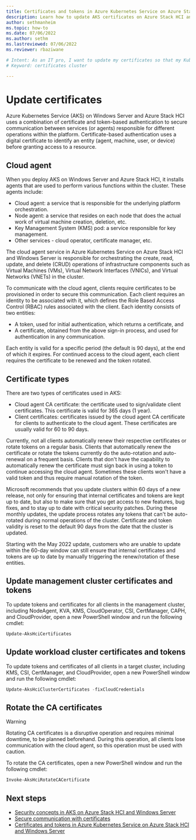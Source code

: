 ```yaml
---
title: Certificates and tokens in Azure Kubernetes Service on Azure Stack HCI and Windows Server
description: Learn how to update AKS certificates on Azure Stack HCI and Windows Server
author: sethmanheim
ms.topic: how-to
ms.date: 07/06/2022
ms.author: sethm 
ms.lastreviewed: 07/06/2022
ms.reviewer: rbaziwane

# Intent: As an IT pro, I want to update my certificates so that my Kubernetes cluster continues to operate.
# Keyword: certificates cluster 

---
```


# Update certificates

Azure Kubernetes Service (AKS) on Windows Server and Azure Stack HCI uses a combination of certificate and token-based authentication to secure communication between services (or agents) responsible for different operations within the platform. Certificate-based authentication uses a digital certificate to identify an entity (agent, machine, user, or device) before granting access to a resource.

## Cloud agent

When you deploy AKS on Windows Server and Azure Stack HCI, it installs agents that are used to perform various functions within the cluster. These agents include:

- Cloud agent: a service that is responsible for the underlying platform orchestration.
- Node agent: a service that resides on each node that does the actual work of virtual machine creation, deletion, etc.
- Key Management System (KMS) pod: a service responsible for key management.
- Other services - cloud operator, certificate manager, etc.

The cloud agent service in Azure Kubernetes Service on Azure Stack HCI and Windows Server is responsible for orchestrating the create, read, update, and delete (CRUD) operations of infrastructure components such as Virtual Machines (VMs), Virtual Network Interfaces (VNICs), and Virtual Networks (VNETs) in the cluster.

To communicate with the cloud agent, clients require certificates to be provisioned in order to secure this communication. Each client requires an identity to be associated with it, which defines the Role Based Access Control (RBAC) rules associated with the client. Each identity consists of two entities:

- A token, used for initial authentication, which returns a certificate, and
- A certificate, obtained from the above sign-in process, and used for authentication in any communication.

Each entity is valid for a specific period (the default is 90 days), at the end of which it expires. For continued access to the cloud agent, each client requires the certificate to be renewed and the token rotated.

## Certificate types

There are two types of certificates used in AKS:

- Cloud agent CA certificate: the certificate used to sign/validate client certificates. This certificate is valid for 365 days (1 year).
- Client certificates: certificates issued by the cloud agent CA certificate for clients to authenticate to the cloud agent. These certificates are usually valid for 60 to 90 days.

Currently, not all clients automatically renew their respective certificates or rotate tokens on a regular basis. Clients that automatically renew the certificate or rotate the tokens currently do the auto-rotation and auto-renewal on a frequent basis. Clients that don't have the capability to automatically renew the certificate must sign back in using a token to continue accessing the cloud agent. Sometimes these clients won't have a valid token and thus require manual rotation of the token.

Microsoft recommends that you update clusters within 60 days of a new release, not only for ensuring that internal certificates and tokens are kept up to date, but also to make sure that you get access to new features, bug fixes, and to stay up to date with critical security patches. During these monthly updates, the update process rotates any tokens that can't be auto-rotated during normal operations of the cluster. Certificate and token validity is reset to the default 90 days from the date that the cluster is updated.

Starting with the May 2022 update, customers who are unable to update within the 60-day window can still ensure that internal certificates and tokens are up to date by manually triggering the renew/rotation of these entities.

## Update management cluster certificates and tokens

To update tokens and certificates for all clients in the  management cluster, including NodeAgent, KVA, KMS, CloudOperator, CSI, CertManager, CAPH, and CloudProvider, open a new PowerShell window and run the following cmdlet:

```powershell
Update-AksHciCertificates
```

## Update workload cluster certificates and tokens

To update tokens and certificates of all clients in a target cluster, including KMS, CSI, CertManager, and CloudProvider, open a new PowerShell window and run the following cmdlet:

```powershell
Update-AksHciClusterCertificates -fixCloudCredentials
```

## Rotate the CA certificates

> [!WARNING]
> Rotating CA certificates is a disruptive operation and requires minimal downtime, to be planned beforehand. During this operation, all clients lose communication with the cloud agent, so this operation must be used with caution.

To rotate the CA certificates, open a new PowerShell window and run the following cmdlet:

```powershell
Invoke-AksHciRotateCACertificate
```

## Next steps

- [Security concepts in AKS on Azure Stack HCI and Windows Server](concepts-security.md)
- [Secure communication with certificates](secure-communication.md)
- [Certificates and tokens in Azure Kubernetes Service on Azure Stack HCI and Windows Server](/azure-stack/aks-hci/certificates-update-after-sixty-days)